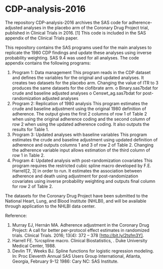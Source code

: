 # CDP-analysis-2016

The repository CDP-analysis-2016 archives the SAS code for adherence-adjusted analyses in the placebo arm of the Coronary Drug Project trial, published in Clinical Trials in 2016. [1] This code is included in the SAS appendix of the Clinical Trials paper. 

This repository contains the SAS programs used for the main analyses to replicate the 1980 CDP findings and update these analyses using inverse probability weighting. SAS 9.4 was used for all analyses. The code appendix contains the following programs:
1.	Program 1: Data management
This program reads in the CDP dataset and defines the variables for the original and updated analyses. It creates two datasets for the placebo arm. Changing the value of ITR to 3 produces the same datasets for the clofibrate arm. 
o	Binary.sas7bdat for crude and baseline adjusted analyses
o	Censwt_ag.sas7bdat for post-randomization adjusted analyses
2.	Program 2: Replication of 1980 analysis
This program estimates the crude and baseline adjustment using the original 1980 definition of adherence. The output gives the first 2 columns of row 1 of Table 2 when using the original adherence coding and the second column of row 2 when using the updated adherence coding. It also outputs the results for Table 1.
3.	Program 3: Updated analyses with baseline variables
This program estimates the crude and baseline adjustment using updated definition of adherence and outputs columns 1 and 3 of row 2 of Table 2. Changing the adherence variable input allows estimation of the third column of row 1 in Table 2. 
4.	Program 4: Updated analysis with post-randomization  covariates
This program requires the restricted cubic spline macro developed by F.E. Harrell[2, 3] in order to run. It estimates the association between adherence and death using adjustment for post-randomization covariates using inverse probability weighting and outputs final column for row 2 of Table 2.

The datasets for the Coronary Drug Project have been submitted to the National Heart, Lung, and Blood Institute (NHLBI), and will be available through application to the NHLBI data center. 


Reference:
1.	Murray EJ, Hernán MA. Adherence adjustment in the Coronary Drug Project: A call for better per-protocol effect estimates in randomized trials. Clinical Trials. 2016; 13(4): 372 – 378 [http://bit.ly/2tsfm3Y].
2.	Harrell FE. %rcspline macro. Clinical Biostatistics, . Duke University Medical Center, 1988.
3.	Devlin TF, Weeks BJ. Spline functions for logistic regression modeling. In:  Proc Eleventh Annual SAS Users Group International,  Atlanta, Georgia,  February 9-12 1986: Cary NC: SAS Institute.
